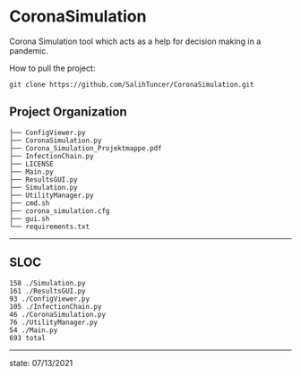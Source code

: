 # CoronaSimulation
Corona Simulation tool which acts as a help for decision making in a pandemic.

How to pull the project:

`git clone https://github.com/SalihTuncer/CoronaSimulation.git`

Project Organization
------------

    ├── ConfigViewer.py
    ├── CoronaSimulation.py
    ├── Corona_Simulation_Projektmappe.pdf
    ├── InfectionChain.py
    ├── LICENSE
    ├── Main.py
    ├── ResultsGUI.py
    ├── Simulation.py
    ├── UtilityManager.py
    ├── cmd.sh
    ├── corona_simulation.cfg
    ├── gui.sh
    └── requirements.txt

------------

SLOC
------------ 

    158 ./Simulation.py
    161 ./ResultsGUI.py
    93 ./ConfigViewer.py
    105 ./InfectionChain.py
    46 ./CoronaSimulation.py
    76 ./UtilityManager.py
    54 ./Main.py
    693 total

------------ 

state: 07/13/2021
